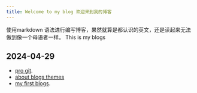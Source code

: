 ```yaml
---
title: Welcome to my blog 欢迎来到我的博客
---
```


使用markdown 语法进行编写博客，果然就算是都认识的英文，还是读起来无法做到像一个母语者一样。
This is my blogs

## 2024-04-29
* [pro git](./_posts/2024-04-29-pro-git-book.md).
* [about blogs themes](./_posts/2024-04-29-about-blogs-themes.md)
* [my first blogs](./_posts/2024-04-29-my-blogs-first.md).
